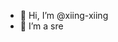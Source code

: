 - 👋 Hi, I’m @xiing-xiing
- 👀 I’m a sre

<!---
xiing-xiing/xiing-xiing is a ✨ special ✨ repository because its `README.md` (this file) appears on your GitHub profile.
You can click the Preview link to take a look at your changes.
--->
